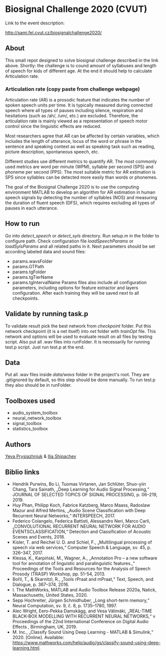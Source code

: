 # Biosignal Challenge 2020 (CVUT)


Link to the event description:

http://sami.fel.cvut.cz/biosignalchallenge2020/

## About

This small repot designed to solve biosignal challenge described in the link above. Shortly: the challenge is to cound amount of syllabuses and length of speech for kids of different age. At the end it should help to calculate Articulation rate.

### Articulation rate (copy paste from challenge webpage)
Articulation rate (AR) is a prosodic feature that indicates the number of spoken speech units per time. It is typically measured during connected speech where all types of pauses including silence, respiration and hesitations (such as /ah/, /um/, etc.) are excluded. Therefore, the articulation rate is mainly viewed as a representation of speech motor control since the linguistic effects are reduced.

Most researchers agree that AR can be affected by certain variables, which includes the length of utterance, locus of the word or phrase in the sentence and speaking context as well as speaking task such as reading, picture description, spontaneous speech, etc.

Different studies use different metrics to quantify AR. The most commonly used metrics are word per minute (WPM), syllable per second (SPS) and phoneme per second (PPS). The most suitable metric for AR estimation is SPS since syllables can be detected more easily than words or phonemes.

The goal of the Biosignal Challenge 2020 is to use the computing environment MATLAB to develop an algorithm for AR estimation in human speech signals by detecting the number of syllables (NOS) and measuring the duration of fluent speech (DFS), which requires excluding all types of pauses in each utterance.

## How to run

Go into *detect_speech* or *detect_syls* directory. Run setup.m in the folder to configure path. 
Check configuration file *loadSpeechParams* or *loadSylsParams* and all related paths in it. Next parameters should be set according labeled data and sound files:
* params.wavsFolder
* params.GTPath
* params.tgFolder
* params.tgTierName
* params.tgIntervalName
Params files also include all configuration parameters, including options for feature extractor and layers configuration. After each training they will be saved next to all checkpoints.

## Validate by running task.p

To validate result pick the best network from *checkpoint* folder. Put this network checkpoint (it is a net itself) into *net* folder with *trainOpt* file. This network and options will be used to evaluate result on all files by testing script. Also put all .wav files into runFolder. It is necessarily for running test.p script. 
Just run test.p at the end.


## Data

Put all .wav files inside *data/wavs* folder in the project's root. They are .gitignored by default, so this step should be done manually.
To run test.p they also should be in runFolder.

## Toolboxes used
* audio_system_toolbox
* neural_network_toolbox
* signal_toolbox
* statistics_toolbox


## Authors
[Yeva Prysiazhniuk](https://www.linkedin.com/in/yeva-prysiazhniuk/) & [Ilia Shipachev](https://www.linkedin.com/feed/)


## Biblio links
* Hendrik Purwins, Bo Li, Tuomas Virtanen, Jan Schlüter, Shuo-yiin Chang, Tara Sainath, „Deep Learning for Audio Signal Processing,“ JOURNAL OF SELECTED TOPICS OF SIGNAL PROCESSING, p. 06–219, 2019.
* Huy Phan, Philipp Koch, Fabrice Katzberg, Marco Maass, Radoslaw Mazur and Alfred Mertins, „Audio Scene Classification with Deep Recurrent Neural Networks,“ INTERSPEECH, 2017.
* Federico Colangelo, Federica Battisti, Alessandro Neri, Marco Carli, „CONVOLUTIONAL RECURRENT NEURAL NETWORK FOR AUDIO EVENTSCLASSIFICATION,“ Detection and Classification of Acoustic Scenes and Events, 2018.
* Kisler, T. and Reichel U. D. and Schiel, F., „Multilingual processing of speech via web services,“ Computer Speech & Language, sv. 45, p. 326–347, 2017.
* Klessa, K., Karpiński, M., Wagner, A., „Annotation Pro – a new software tool for annotation of linguistic and paralinguistic features.,“ Proceedings of the Tools and Resources for the Analysis of Speech Prosody (TRASP) Workshop, pp. 51-54, 2013.
* Bořil, T., & Skarnitzl, R., „Tools rPraat and mPraat,“ Text, Speech, and Dialogue, p. 367–374, 2016.
* I. The MathWorks, MATLAB and Audio Toolbox Release 2020a, Natick, Massachusetts, United States, 2020.
* Sepp Hochreiter, Jürgen Schmidhuber, „Long short-term memory,“ Neural Computation, sv. 9, č. 8, p. 1735–1780, 1997.
* Alec Wright, Eero-Pekka Damskägg, and Vesa Välimäki, „REAL-TIME BLACK-BOX MODELLING WITH RECURRENT NEURAL NETWORKS,“ v Proceedings of the 22nd International Conference on Digital Audio Effects , Birmingham, UK, 2019.
* M. Inc., „Classify Sound Using Deep Learning - MATLAB & Simulink,“ 2020. [Online]. Available: 
https://www.mathworks.com/help/audio/gs/classify-sound-using-deep-learning.html.
